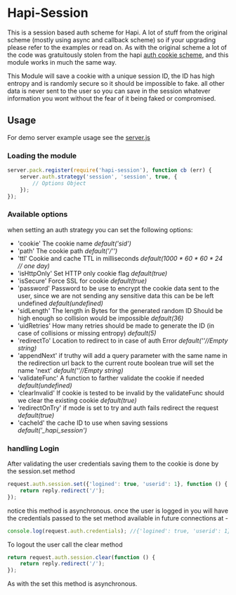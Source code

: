 # Hapi-Session

This is a session based auth scheme for Hapi.
A lot of stuff from the original scheme (mostly using async and callback scheme) so if your upgrading please refer to the examples or read on.
As with the original scheme a lot of the code was gratuitously stolen from the hapi [auth cookie scheme](https://github.com/hapijs/hapi-auth-cookie), and this module works in much the same way.

This Module will save a cookie with a unique session ID, the ID has high entropy and is randomly secure so it should be impossible to fake. all other data is never sent to the user so you can save in the session whatever information you wont without the fear of it being faked or compromised.

## Usage
For demo server example usage see the [server.js](https://github.com/yonjah/hapi-session/blob/master/examples/server.js)


### Loading the module
```javascript
server.pack.register(require('hapi-session'), function cb (err) {
	server.auth.strategy('session', 'session', true, {
		// Options Object
	});
});
```

### Available options
when setting an auth strategy you can set the following options:
- 'cookie' The cookie name *default('sid')*
- 'path' The cookie path *default('/'')*
- 'ttl' Cookie and cache TTL in milliseconds *default(1000 * 60 * 60 * 24 // one day)*
- 'isHttpOnly' Set HTTP only cookie flag *default(true)*
- 'isSecure' Force SSL for cookie *default(true)*
- 'password' Password to be use to encrypt the cookie data sent to the user, since we are not sending any sensitive data this can be be left undefined *default(undefined)*
- 'sidLength' The length in Bytes for the generated random ID Should be high enough so collision would be impossible *default(36)*
- 'uidRetries' How many retries should be made to generate the ID (in case of collisions or missing entropy) *default(5)*
- 'redirectTo' Location to redirect to in case of auth Error *default(''//Empty string)*
- 'appendNext' if truthy will add a query parameter with the same name in the redirection url back to the current route boolean true will set the name 'next' *default(''//Empty string)*
- 'validateFunc' A function to farther validate the cookie if needed *default(undefined)*
- 'clearInvalid' If cookie is tested to be invalid by the validateFunc should we clear the existing cookie *default(true)*
- 'redirectOnTry' if mode is set to try and auth fails redirect the request *default(true)*
- 'cacheId' the cache ID to use when saving sessions *default('_hapi_session')*

### handling Login
After validating the user credentials saving them to the cookie is done by the session.set
method
```javascript
request.auth.session.set({'logined': true, 'userid': 1}, function () {
	return reply.redirect('/');
});
```
notice this method is asynchronous.
once the user is logged in you will have the credentials passed to the set method available in future connections at -
```javascript
console.log(request.auth.credentials); //{'logined': true, 'userid': 1}
```

To logout the user call the clear method
```javascript
return request.auth.session.clear(function () {
	return reply.redirect('/');
});
```
As with the set this method is asynchronous.


